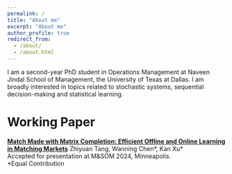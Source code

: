 ```yaml
---
permalink: /
title: "About me"
excerpt: "About me"
author_profile: true
redirect_from: 
  - /about/
  - /about.html
---
```


I am a second-year PhD student in Operations Management at Naveen Jindal School of Management, the University of Texas at Dallas. I am broadly interested in topics related to stochastic systems, sequential decision-making and statistical learning.   



Working Paper
======
[**Match Made with Matrix Completion: Efficient Offline and Online Learning in Matching Markets**](https://papers.ssrn.com/sol3/papers.cfm?abstract_id=4976903) 
Zhiyuan Tang, Wanning Chen\*, Kan Xu\*  
Accepted for presentation at M&SOM 2024, Minneapolis.  
*Equal Contribution



